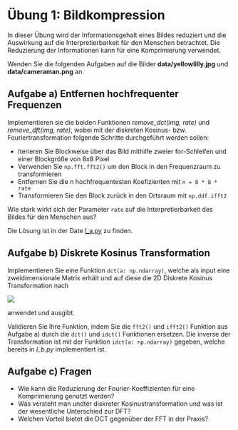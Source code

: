 # Übung 1: Bildkompression

In dieser Übung wird der Informationsgehalt eines Bildes reduziert und die Auswirkung auf die Interpretierbarkeit 
für den Menschen betrachtet. Die Reduzierung der Informationen kann für eine Komprimierung verwendet.

Wenden Sie die folgenden Aufgaben auf die Bilder **data/yellowlilly.jpg** und **data/cameraman.png** an. 

## Aufgabe a) Entfernen hochfrequenter Frequenzen
Implementieren sie die beiden Funktionen *remove_dct(img, rate)* und *remove_dft(img, rate)*, wobei mit der 
diskreten Kosinus- bzw. Fouriertransformation folgende Schritte durchgeführt werden sollen:

- Iterieren Sie Blockweise über das Bild mithilfe zweier for-Schleifen und einer Blockgröße von 8x8 Pixel
- Verwenden Sie `np.fft.fft2()` um den Block in den Frequenzraum zu transformieren
- Entfernen Sie die *n* hochfrequentesten Koefizienten mit `n = 8 * 8 * rate`
- Transformieren Sie den Block zurück in den Ortsraum mit `np.ddf.ifft2` 

Wie stark wirkt sich der Parameter `rate` auf die Interpretierbarkeit des Bildes für den Menschen aus?

Die Lösung ist in der Date [l_a.py](l_a.py) zu finden.

## Aufgabe b) Diskrete Kosinus Transformation
Implementieren Sie eine Funktion `dct(a: np.ndarray)`, welche als input eine zweidimensionale Matrix erhält und 
auf diese die 2D Diskrete Kosinus Transformation nach 

![](./data/dct.png)

anwendet und ausgibt. 

Validieren Sie Ihre Funktion, indem Sie die `fft2()` und `ifft2()` Funktion aus Aufgabe a) durch die `dct()` und `idct()` Funktionen ersetzen.
Die inverse der Transformation ist mit der Funktion `idct(a: np.ndarray)` gegeben, welche bereits in *l_b.py* implementiert ist.

 

## Aufgabe c) Fragen
- Wie kann die Reduzierung der Fourier-Koeffizienten für eine Komprimierung genutzt werden?
- Was versteht man undter diskreter Kosinustransformation und was ist der wesentliche Unterschied zur DFT?
- Welchen Vorteil bietet die DCT gegenüber der FFT in der Praxis?

